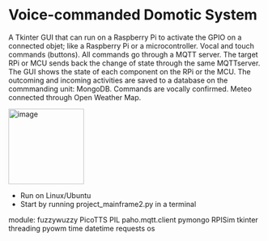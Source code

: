 # Voice-commanded Domotic System

A Tkinter GUI that can run on a Raspberry Pi to activate the GPIO on a connected objet; like a Raspberry Pi or a microcontroller. Vocal and touch commands (buttons). All commands go through a MQTT server. The target RPi or MCU sends back the change of state through the same MQTTserver. The GUI shows the state of each component on the RPi or the MCU. The outcoming and incoming activities are saved to a database on the commmanding unit: MongoDB.  Commands are vocally confirmed.  Meteo connected through Open Weather Map.


<img width="149" alt="image" src="https://user-images.githubusercontent.com/116329812/206030143-28ef334b-b17a-4d47-9434-b2c6c6b10bad.png">

- Run on Linux/Ubuntu
- Start by running project_mainframe2.py in a terminal

module:
fuzzywuzzy
PicoTTS
PIL
paho.mqtt.client
pymongo
RPISim
tkinter
threading
pyowm
time
datetime
requests
os

